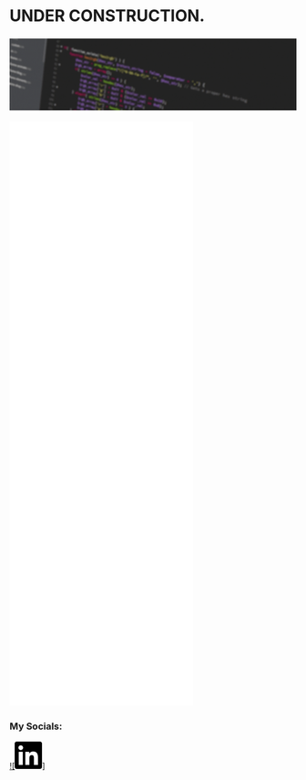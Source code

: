 # UNDER CONSTRUCTION.

### <img src="assets/Banner-flicker.gif">

![Metrics](https://github.com/RyelBanfield/RyelBanfield/blob/main/github-metrics.svg)

### My Socials:
[![<img src="assets/linkedin.svg">]](https://www.linkedin.com/in/ryel-banfield/)


<!--
### <img src="assets/Banner-flicker.gif">

## Hey! 👋

### GitHub stats:

![GitHub Activity Graph](https://activity-graph.herokuapp.com/graph?username=RyelBanfield&theme=dracula)

![Ryel's GitHub stats](https://github-readme-stats.vercel.app/api?username=ryelbanfield&show_icons=true&theme=dracula)

[![Top Langs](https://github-readme-stats.vercel.app/api/top-langs/?username=ryelbanfield&theme=dracula)](https://github.com/ryelbanfield/github-readme-stats)

![](https://img.shields.io/badge/Microverse-blueviolet)

![Profile views](https://gpvc.arturio.dev/RyelBanfield)

-->